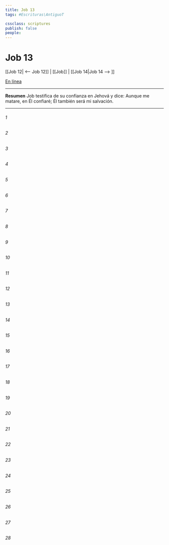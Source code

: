 ```yaml
---
title: Job 13
tags: #Escrituras\AntiguoT

cssclass: scriptures
publish: false
people:
---
```


# Job 13
[[Job 12| <-- Job 12]] | [[Job]] | [[Job 14|Job 14 --> ]]

[En línea](https://churchofjesuschrist.org/study/scriptures/ot/job/13?lang=spa)

---
__Resumen__
Job testifica de su confianza en Jehová y dice: Aunque me matare, en Él confiaré; Él también será mi salvación.

---
###### 1 


###### 2 


###### 3 


###### 4 


###### 5 


###### 6 


###### 7 


###### 8 


###### 9 


###### 10 


###### 11 


###### 12 


###### 13 


###### 14 


###### 15 


###### 16 


###### 17 


###### 18 


###### 19 


###### 20 


###### 21 


###### 22 


###### 23 


###### 24 


###### 25 


###### 26 


###### 27 


###### 28 


